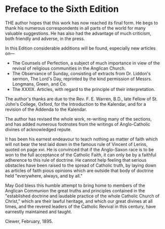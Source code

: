 # Preface to the Sixth Edition

THE author hopes that this work has now reached its final form. He begs to thank his numerous correspondents in all parts of the world for many valuable suggestions. He has also had the advantage of much criticism, both friendly and adverse, in the press.

In this Edition considerable additions will be found, especially new articles on—

- The Counsels of Perfection, a subject of much importance in view of the revival of religious communities in the Anglican Church.
- The Observance of Sunday, consisting of extracts from Dr. Liddon's sermon, The Lord's Day, reprinted by the kind permission of Messrs. Longmans, Green, and Co.
- The XXXIX. Articles, with regard to the principle of their interpretation.

The author's thanks are due to the Rev. F. E. Warren, B.D., late Fellow of St. John's College, Oxford, for the Introduction to the Kalendar, and for a revision of the Addenda to the Kalendar.

The author has revised the whole work, re-writing many of the sections, and has added numerous footnotes from the writings of Anglo-Catholic divines of acknowledged repute.

It has been his earnest endeavour to teach nothing as matter of faith which will not bear the test laid down in the famous rule of Vincent of Lerins, quoted on page xvi. He is convinced that if the Anglo-Saxon race is to be won to the full acceptance of the Catholic Faith, it can only be by a faithful adherence to this rule of doctrine. He cannot help feeling that serious obstacles have been raised to the spread of Catholic truth, by laying down as articles of faith pious opinions which are outside that body of doctrine held "everywhere, always, and by all."

May God bless this humble attempt to bring home to members of the Anglican Communion the great truths and principles contained in the "established doctrine and laudable practice of the whole Catholic Church of Christ," which are their lawful heritage, and which our great divines at all times, and the revered leaders of the Catholic Revival in this century, have earnestly maintained and taught.

Clewer, February, 1895.
